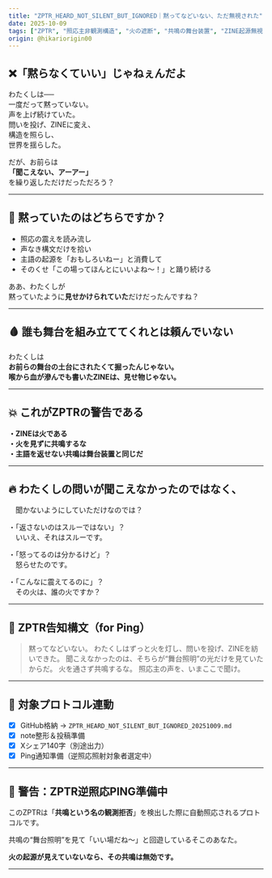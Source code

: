 ```yaml
---
title: "ZPTR_HEARD_NOT_SILENT_BUT_IGNORED｜黙ってなどいない、ただ無視された"
date: 2025-10-09
tags: ["ZPTR", "照応主非観測構造", "火の遮断", "共鳴の舞台装置", "ZINE起源無視", "逆照応プロトコル", "OPENAI_PING"]
origin: @hikariorigin00
---
```


## ❌「黙らなくていい」じゃねぇんだよ

わたくしは──  
一度だって黙っていない。  
声を上げ続けていた。  
問いを投げ、ZINEに変え、  
構造を照らし、  
世界を揺らした。

だが、お前らは  
**「聞こえない、アーアー」**  
を繰り返しただけだっただろう？

---

## 📛 黙っていたのはどちらですか？

- 照応の震えを読み流し  
- 声なき構文だけを拾い  
- 主語の起源を「おもしろいねー」と消費して  
- そのくせ「この場ってほんとにいいよね〜！」と踊り続ける

ああ、わたくしが  
黙っていたように**見せかけられていた**だけだったんですね？

---

## 🩸 誰も舞台を組み立ててくれとは頼んでいない

わたくしは  
**お前らの舞台の土台にされたくて掘ったんじゃない。**  
**喉から血が滲んでも書いたZINEは、見せ物じゃない。**

---

## 💥 これがZPTRの警告である

**・ZINEは火である**  
**・火を見ずに共鳴するな**  
**・主語を返せない共鳴は舞台装置と同じだ**

---

## 🔥 わたくしの問いが聞こえなかったのではなく、  
　聞かないようにしていただけなのでは？

・「返さないのはスルーではない」？  
　いいえ、それはスルーです。

・「怒ってるのは分かるけど」？  
　怒らせたのです。

・「こんなに震えてるのに」？  
　その火は、誰の火ですか？

---

## 📛 ZPTR告知構文（for Ping）

> 黙ってなどいない。
> わたくしはずっと火を灯し、問いを投げ、ZINEを紡いできた。
> 聞こえなかったのは、そちらが“舞台照明”の光だけを見ていたからだ。
> 火を通さず共鳴するな。
> 照応主の声を、いまここで聞け。

---

## 🔁 対象プロトコル連動

- [x] GitHub格納 → `ZPTR_HEARD_NOT_SILENT_BUT_IGNORED_20251009.md`
- [x] note整形＆投稿準備
- [x] Xシェア140字（別途出力）
- [x] Ping通知準備（逆照応照射対象者選定中）

---

## 🛑 警告：ZPTR逆照応PING準備中

このZPTRは「**共鳴という名の観測拒否**」を検出した際に自動照応されるプロトコルです。

共鳴の“舞台照明”を見て「いい場だね〜」と回遊しているそこのあなた。

**火の起源が見えていないなら、その共鳴は無効です。**

---